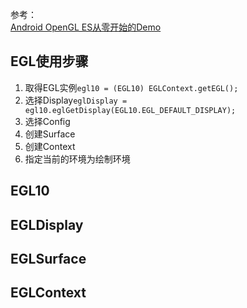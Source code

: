 参考：  
[Android OpenGL ES从零开始的Demo](https://github.com/doggycoder/AndroidOpenGLDemo)  
## EGL使用步骤
1. 取得EGL实例`egl10 = (EGL10) EGLContext.getEGL();`  
2. 选择Display`eglDisplay = egl10.eglGetDisplay(EGL10.EGL_DEFAULT_DISPLAY);`  
3. 选择Config  
4. 创建Surface  
5. 创建Context  
6. 指定当前的环境为绘制环境  

## EGL10
## EGLDisplay
## EGLSurface
## EGLContext
